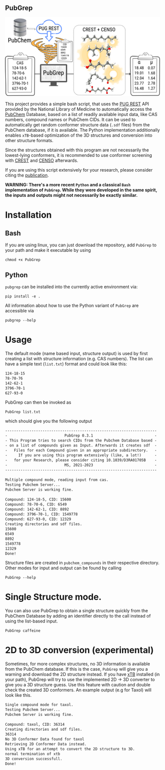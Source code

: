 ## PubGrep

<div align="center">
<img src="./PubGrep.png" alt="Workflow using PubGrep, CREST and CENSO" width="600">
</div>

This project provides a simple bash script, that uses the [PUG REST](https://pubchem.ncbi.nlm.nih.gov/docs/pug-rest) API provided by the National Library of Medicine to automatically access the [PubChem](https://pubchem.ncbi.nlm.nih.gov/) Database, based on a list of readily available input data, like CAS numbers, compound names or PubChem CIDs. It can be used to automatically get random conformer structure data (``.sdf`` files) from the PubChem database, if it is available.
The Python implementation additionally enables `xTB`-based optimization of the 3D structures and conversion into other structure formats.

Since the structures obtained with this program are not necessarily the lowest-lying conformers, it is recommended to use conformer screening with [CREST](https://github.com/crest-lab) and [CENSO](https://github.com/grimme-lab/CENSO) afterwards.

If you are using this script extensively for your research, please consider citing the [publication](https://doi.org/10.1039/D3RA01705B).

__WARNING: There's a more recent `Python` and a classical `Bash` implementation of `PubGrep`. While they were developed in the same spirit, the inputs and outputs might not necessarily be exactly similar.__

# Installation

## Bash

If you are using linux, you can just download the repository, add ``PubGrep`` to your path and make it executable by using

```
chmod +x PubGrep
```

## Python

`pubgrep` can be installed into the currently active environment via:

```
pip install -e .
```

All information about how to use the Python variant of ``PubGrep`` are accessible via 
```
pubgrep --help
```

# Usage

The default mode (name based input, structure output) is used by first creating a list with structure information (e.g. CAS numbers). The list can have a simple text (``list.txt``) format and could look like this:

```
124-18-15
78-70-76
142-62-1
3796-70-1
627-93-0
```

PubGrep can then be invoked as
```
PubGrep list.txt
```
which should give you the following output

```
---------------------------------------------------------------------
-                          PubGrep 0.3.1                            -
- This Program tries to search CIDs from the Pubchem Database based -
- on a list of compounds given as Input. Afterwards it creates sdf  -
-   Files for each Compound given in an appropriate subdirectory.   -
-     If you are using this program extensively (like, a lot!)      -
-   for your Research, please consider citing 10.1039/D3RA01705B    -
-                          MS, 2021-2023                            -
---------------------------------------------------------------------

Multiple compound mode, reading input from cas.
Testing Pubchem Server...
Pubchem Server is working fine.

Compound: 124-18-5, CID: 15600
Compound: 78-70-6, CID: 6549
Compound: 142-62-1, CID: 8892
Compound: 3796-70-1, CID: 1549778
Compound: 627-93-0, CID: 12329
Creating directories and sdf files.
15600
6549
8892
1549778
12329
Done!
```

Structure files are created in ``pubchem_compounds`` in their respective directory. Other modes for input and output can be found by calling

```
PubGrep --help
```

# Single Structure mode.

You can also use PubGrep to obtain a single structure quickly from the PubChem Database by adding an identifier directly to the call instead of using the list-based input.

```
PubGrep caffeine 
```

# 2D to 3D conversion (experimental)

Sometimes, for more complex structures, no 3D information is available from the PubChem database. If this is the case, ``PubGrep`` will give you a warning and download the 2D
structure instead. If you have [xTB](https://github.com/grimme-lab/xtb) installed (in your path), PubGrep will try to use the implemented 2D -> 3D converter to give you a 3D structure guess. Use this feature with 
caution and double check the created 3D conformers. An example output (e.g for Taxol) will look like this.

```
Single compound mode for taxol.
Testing Pubchem Server...
Pubchem Server is working fine.

Compound: taxol, CID: 36314
Creating directories and sdf files.
36314
No 3D Conformer Data found for taxol
Retrieving 2D Conformer Data instead.
Using xTB for an attempt to convert the 2D structure to 3D.
normal termination of xtb
3D conversion successfull.
Done!
```



